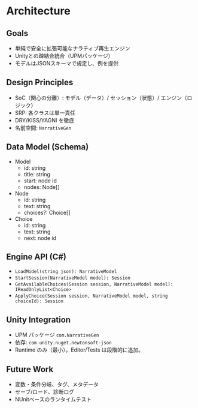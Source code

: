 # Architecture

## Goals
- 単純で安全に拡張可能なナラティブ再生エンジン
- Unityとの疎結合統合（UPMパッケージ）
- モデルはJSONスキーマで規定し、例を提供

## Design Principles
- SoC（関心の分離）: モデル（データ）/ セッション（状態）/ エンジン（ロジック）
- SRP: 各クラスは単一責任
- DRY/KISS/YAGNI を徹底
- 名前空間: `NarrativeGen`

## Data Model (Schema)
- Model
  - id: string
  - title: string
  - start: node id
  - nodes: Node[]
- Node
  - id: string
  - text: string
  - choices?: Choice[]
- Choice
  - id: string
  - text: string
  - next: node id

## Engine API (C#)
- `LoadModel(string json): NarrativeModel`
- `StartSession(NarrativeModel model): Session`
- `GetAvailableChoices(Session session, NarrativeModel model): IReadOnlyList<Choice>`
- `ApplyChoice(Session session, NarrativeModel model, string choiceId): Session`

## Unity Integration
- UPM パッケージ `com.NarrativeGen`
- 依存: `com.unity.nuget.newtonsoft-json`
- Runtime のみ（最小）。Editor/Tests は段階的に追加。

## Future Work
- 変数・条件分岐、タグ、メタデータ
- セーブ/ロード、診断ログ
- NUnitベースのランタイムテスト
